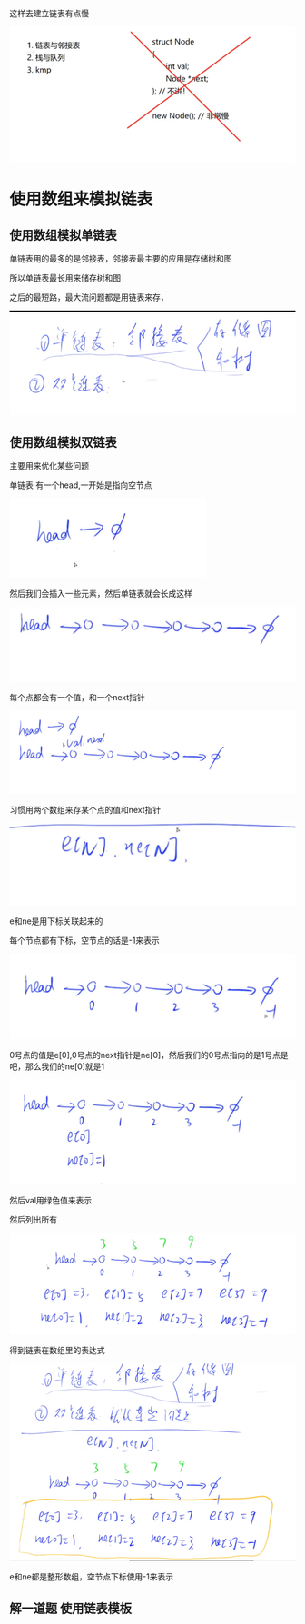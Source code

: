 这样去建立链表有点慢

![image-20230530222941448](image/image-20230530222941448.png)

# 使用数组来模拟链表

## 使用数组模拟单链表 

单链表用的最多的是邻接表，邻接表最主要的应用是存储树和图

所以单链表最长用来储存树和图

之后的最短路，最大流问题都是用链表来存，

![image-20230530223256162](image/image-20230530223256162.png)

## 使用数组模拟双链表

主要用来优化某些问题



单链表 有一个head,一开始是指向空节点

![image-20230530223350408](image/image-20230530223350408.png)

然后我们会插入一些元素，然后单链表就会长成这样



![image-20230530223405758](image/image-20230530223405758.png)

每个点都会有一个值，和一个next指针

![image-20230530223503963](image/image-20230530223503963.png)

习惯用两个数组来存某个点的值和next指针

![image-20230530223630356](image/image-20230530223630356.png)

e和ne是用下标关联起来的

每个节点都有下标，空节点的话是-1来表示

![image-20230530223713581](image/image-20230530223713581.png)

0号点的值是e[0],0号点的next指针是ne[0]，然后我们的0号点指向的是1号点是吧，那么我们的ne[0]就是1

![image-20230530223852215](image/image-20230530223852215.png)

然后val用绿色值来表示

然后列出所有

![image-20230530224000919](image/image-20230530224000919.png)

得到链表在数组里的表达式

![image-20230530224035522](image/image-20230530224035522.png)



e和ne都是整形数组，空节点下标使用-1来表示



## 解一道题 使用链表模板



















